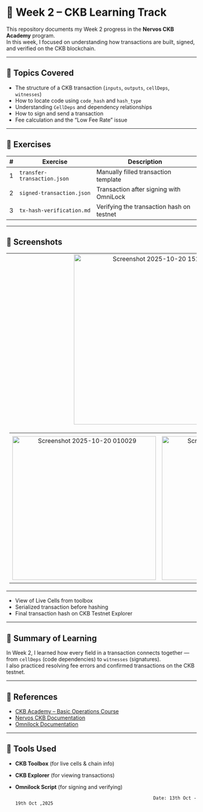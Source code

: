 # 🧠 Week 2 – CKB Learning Track

This repository documents my Week 2 progress in the **Nervos CKB Academy** program.  
In this week, I focused on understanding how transactions are built, signed, and verified on the CKB blockchain.

---

## 🚀 Topics Covered

- The structure of a CKB transaction (`inputs`, `outputs`, `cellDeps`, `witnesses`)
- How to locate code using `code_hash` and `hash_type`
- Understanding `CellDeps` and dependency relationships
- How to sign and send a transaction
- Fee calculation and the “Low Fee Rate” issue

---

## 🧩 Exercises

| # | Exercise | Description |
|---|-----------|-------------|
| 1 | `transfer-transaction.json` | Manually filled transaction template |
| 2 | `signed-transaction.json` | Transaction after signing with OmniLock |
| 3 | `tx-hash-verification.md` | Verifying the transaction hash on testnet |

---

## 📸 Screenshots

<table align="centre">
  <tr>
    <td align="center">
      <img width="450" alt="Screenshot 2025-10-20 151636"
        src="https://github.com/user-attachments/assets/71344a40-2849-4d1e-852f-0771d4e48551" />
    </td>
  </tr>
  <tr>
    <td align="center">
      <table>
        <tr>
          <td align="center" style="padding: 8px;">
            <img width="380" alt="Screenshot 2025-10-20 010029"
              src="https://github.com/user-attachments/assets/62b80a1d-e8d2-4b73-8353-38d40ca63a5b" />
          </td>
          <td align="center" style="padding: 8px;">
            <img width="380" alt="Screenshot 2025-10-19 231553"
              src="https://github.com/user-attachments/assets/d7bb0c18-fac5-4e37-a483-a2af0d492ba5" />
          </td>
        </tr>
      </table>
    </td>
  </tr>
</table>


- View of Live Cells from toolbox  
- Serialized transaction before hashing  
- Final transaction hash on CKB Testnet Explorer  

---

## 📅 Summary of Learning

In Week 2, I learned how every field in a transaction connects together — from `cellDeps` (code dependencies) to `witnesses` (signatures).  
I also practiced resolving fee errors and confirmed transactions on the CKB testnet.

---

## 🔗 References

- [CKB Academy – Basic Operations Course](https://academy.ckb.dev/courses/basic-operation)
- [Nervos CKB Documentation](https://docs.nervos.org/)
- [Omnilock Documentation](https://github.com/nervosnetwork/ckb-production-scripts)

---

## 🧰 Tools Used

- **CKB Toolbox** (for live cells & chain info)
- **CKB Explorer** (for viewing transactions)
- **Omnilock Script** (for signing and verifying)

                                                         Date: 13th Oct - 19th Oct ,2025

